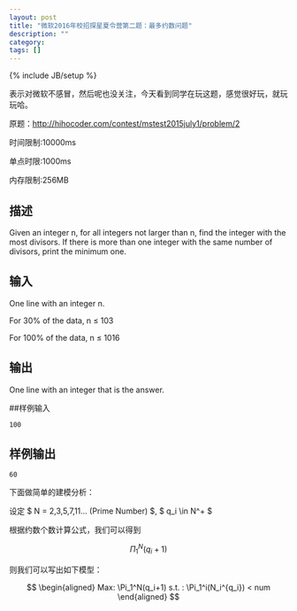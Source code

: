 ```yaml
---
layout: post
title: "微软2016年校招探星夏令营第二题：最多约数问题"
description: ""
category: 
tags: []
---
```

{% include JB/setup %}

表示对微软不感冒，然后呢也没关注，今天看到同学在玩这题，感觉很好玩，就玩玩哈。

原题：<http://hihocoder.com/contest/mstest2015july1/problem/2>

时间限制:10000ms

单点时限:1000ms

内存限制:256MB

## 描述

Given an integer n, for all integers not larger than n, find the integer with the most divisors. If there is more than one integer with the same number of divisors, print the minimum one.

## 输入
One line with an integer n.

For 30% of the data, n ≤ 103

For 100% of the data, n ≤ 1016

## 输出
One line with an integer that is the answer.

##样例输入

    100

## 样例输出

    60

下面做简单的建模分析：

设定 $ N = 2,3,5,7,11... (Prime Number) $, $ q_i \in N^+ $

根据约数个数计算公式，我们可以得到

$$
\Pi_1^N(q_i+1)
$$

则我们可以写出如下模型：

$$
\begin{aligned}
Max: \Pi_1^N(q_i+1)
s.t. : \Pi_1^i(N_i^{q_i}) < num
\end{aligned}
$$

